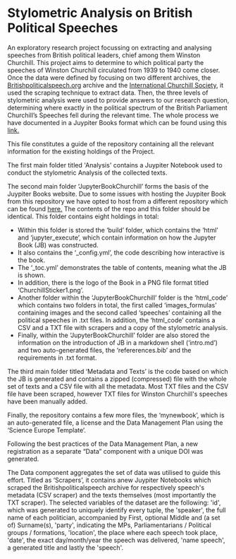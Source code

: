 # Stylometric Analysis on British Political Speeches
An exploratory research project focussing on extracting and analysing speeches from British political leaders, chief among them Winston Churchill.
This project aims to determine to which political party the speeches of Winston Churchill circulated from 1939 to 1940 come closer. 
Once the data were defined by focusing on two different archives, the [Britishpoliticalspeech.org](http://britishpoliticalspeech.org/) archive and the [International Churchill Society](https://winstonchurchill.org/), it used the scraping technique to extract data. 
Then, the three levels of stylometric analysis were used to provide answers to our research question, determining where exactly in the political spectrum of the British Parliament Churchill’s Speeches fell during the relevant time. 
The whole process we have documented in a Juypiter Books format which can be found using this [link.](https://paschalisag.github.io/jupy_book_churchill/html_code/political_party_stylometric_analysis-Copy1.html)

This file constitutes a guide of the repository containing all the relevant information for the existing holdings of the Project. 

The first main folder titled 'Analysis' contains a Juypiter Notebook used to conduct the stylometric Analysis of the collected texts. 

The second main folder ‘JupyterBookChurchill’ forms the basis of the Juypiter Books website. Due to some issues with hosting the Juypiter Book from this repository we have opted to host from a different repository which can be found [here.](https://github.com/PaschalisAg/jupy_book_churchill)
The contents of the repo and this folder should be identical. This folder contains eight holdings in total:
- Within this folder is stored the ‘build’ folder, which contains the ‘html’ and ‘jupyter_execute’, which contain information on how the Jupyter Book (JB) was constructed.
- It also contains the ‘_config.yml’, the code describing how interactive is the book. 
- The ‘_toc.yml’ demonstrates the table of contents, meaning what the JB is shown. 
- In addition, there is the logo of the Book in a PNG file format titled ‘ChurchillSticker1.png’. 
- Another folder within the ‘JupyterBookChurchill’ folder is the ‘html_code’ which contains two folders in total, the first called ‘images_formulas’ containing images and the second called ‘speeches’ containing all the political speeches in .txt files. In addition, the ‘html_code’ contains a CSV and a TXT file with scrapers and a copy of the stylometric analysis.
- Finally, within the ‘JupyterBookChurchill’ folder are also stored the information on the introduction of JB in a markdown shell (‘intro.md’) and two auto-generated files, the ‘refererences.bib’ and the requirements in .txt format.

The third main folder titled ‘Metadata and Texts’ is the code based on which the JB is generated and contains a zipped (compressed) file with the whole set of texts and a CSV file with all the metadata. Most TXT files and the CSV file have been scraped, however TXT files for Winston Churchill's speeches have been manually added.

Finally, the repository contains a few more files, the ‘mynewbook’, which is an auto-generated file, a license and the Data Management Plan using the ‘Science Europe Template’.

Following the best practices of the Data Management Plan, a new registration as a separate “Data” component with a unique DOI was generated.

The Data component aggregates the set of data was utilised to guide this effort. Titled as ‘Scrapers’, it contains anew Juypiter Notebooks which scraped the Britishpoliticalspeech archive for respectively speech's metadata (CSV scraper) and the texts themselves (most importantly the TXT scraper). The selected variables of the dataset are the following: 'id', which was generated to uniquely identify every tuple, the 'speaker', the full name of each politician, accompanied by First, optional Middle and (a set of) Surname(s), 'party', indicating the MPs, Parliamentarians / Political groups / formations, 'location', the place where each speech took place, 'date', the exact day/month/year the speech was delivered, 'name speech', a generated title and lastly the 'speech'.
